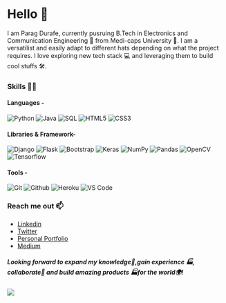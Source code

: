 # Hello 👋

I am Parag Durafe, currently pusruing B.Tech in Electronics and Communication Engineering 📜 from Medi-caps University 🏫.
I am a versatilist and easily adapt to different hats depending on what the project requires. I love exploring new tech stack 💻 and leveraging them to build cool stuffs 🛠️. 

### Skills 👨‍💻

#### Languages -

![Python](https://img.shields.io/badge/-python-%230077B5.svg?&style=for-the-badge&logo=python&logoColor=white)
![Java](https://img.shields.io/badge/-Java-FF1C1C.svg?&style=for-the-badge&logo=Java&logoColor=white)
![SQL](https://img.shields.io/badge/SQL-%230077B5.svg?&style=for-the-badge&logo=SQL&logoColor=white)
![HTML5](https://img.shields.io/badge/-HTML5-%23E44D27?style=for-the-badge&logo=html5&logoColor=ffffff)
![CSS3](https://img.shields.io/badge/-CSS3-%231572B6?style=for-the-badge&logo=css3)

#### Libraries & Framework-

![Django](https://img.shields.io/badge/-Django-013F2A.svg?&style=for-the-badge&logo=Django&logoColor=white)
![Flask](https://img.shields.io/badge/-Flask-000000?style=for-the-badge&logo=Flask&logoColor=ffffff)
![Bootstrap](https://img.shields.io/badge/-Bootstrap-563D7C?style=for-the-badge&logo=bootstrap&logoColor=ffffff)
![Keras](https://img.shields.io/badge/-Keras-FF0000.svg?&style=for-the-badge&logo=Keras&logoColor=white)
![NumPy](https://img.shields.io/badge/-NumPy-6174FF.svg?&style=for-the-badge&logo=NumPy&logoColor=white)
![Pandas](https://img.shields.io/badge/-Pandas-%23000000?style=for-the-badge&logo=Pandas&logoColor=ffffff)
![OpenCV](https://img.shields.io/badge/-OpenCV-%230077B5.svg?style=for-the-badge&logo=OpenCV&logoColor=ffffff)
![Tensorflow](https://img.shields.io/badge/-Tensorflow-%23E44D27?style=for-the-badge&logo=Tensorflow&logoColor=ffffff)

#### Tools -

![Git](https://img.shields.io/badge/-Git-000000?style=for-the-badge&logo=git&logoColor=ffffff)
![Github](https://img.shields.io/badge/-Github-444444?style=for-the-badge&logo=github&logoColor=ffffff)
![Heroku](https://img.shields.io/badge/-Heroku-480048.svg?&style=for-the-badge&logo=Heroku&logoColor=white)
![VS Code](http://img.shields.io/badge/-VS%20Code-007ACC?style=for-the-badge&logo=visual-studio-code&logoColor=ffffff)

### Reach me out 📫

- <a href="https://www.linkedin.com/in/parag-durafe-b991b1191/"> Linkedin </a> <br>
- <a href="https://twitter.com/ParagDurafe"> Twitter </a> <br>
- <a href="https://paragdurafe.vercel.app/"> Personal Portfolio </a> <br>
- <a href="https://medium.com/@paragdurafe"> Medium </a>

##### Looking forward to expand my knowledge🧠,gain experience 🏭, collaborate🤝 and build amazing products 🏭for the world🌍!

<!-- #### Currently open for full-time/intern job roles in Python, Machine Learning, AI, Computer Vision and Deep Learning -->


![](https://komarev.com/ghpvc/?username=ParagD25)
